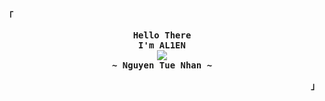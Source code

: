 <p align="left"><strong><samp>「</samp></strong></p>
  <p align="center">
    <samp>
      <b>
        Hello There
      <br>
        I'm AL1EN
      </b>
      <br>
        <image src="https://readme-typing-svg.herokuapp.com?font=JetBrainsMono+Nerd+Font&size=14&pause=1000&color=7A95C9&center=true&width=435&lines=Make+it+simple">
      <br>
      <b>
         ~ Nguyen Tue Nhan ~
      </b>    </samp>
  </p>
<p align="right"><strong><samp>」</samp></strong></p>
<br>
<!-- contribution snake -->
